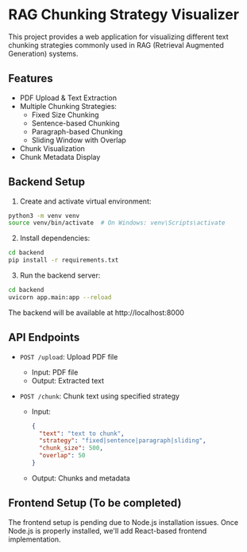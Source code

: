 # RAG Chunking Strategy Visualizer

This project provides a web application for visualizing different text chunking strategies commonly used in RAG (Retrieval Augmented Generation) systems.

## Features

- PDF Upload & Text Extraction
- Multiple Chunking Strategies:
  - Fixed Size Chunking
  - Sentence-based Chunking
  - Paragraph-based Chunking
  - Sliding Window with Overlap
- Chunk Visualization
- Chunk Metadata Display

## Backend Setup

1. Create and activate virtual environment:
```bash
python3 -m venv venv
source venv/bin/activate  # On Windows: venv\Scripts\activate
```

2. Install dependencies:
```bash
cd backend
pip install -r requirements.txt
```

3. Run the backend server:
```bash
cd backend
uvicorn app.main:app --reload
```

The backend will be available at http://localhost:8000

## API Endpoints

- `POST /upload`: Upload PDF file
  - Input: PDF file
  - Output: Extracted text

- `POST /chunk`: Chunk text using specified strategy
  - Input: 
    ```json
    {
      "text": "text to chunk",
      "strategy": "fixed|sentence|paragraph|sliding",
      "chunk_size": 500,
      "overlap": 50
    }
    ```
  - Output: Chunks and metadata

## Frontend Setup (To be completed)

The frontend setup is pending due to Node.js installation issues. Once Node.js is properly installed, we'll add React-based frontend implementation. 